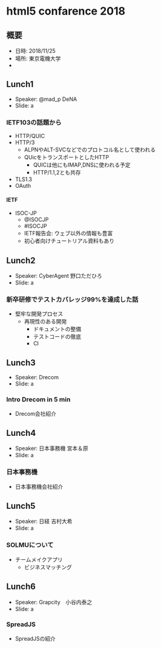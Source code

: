# html5 confarence 2018

## 概要
* 日時: 2018/11/25
* 場所: 東京電機大学
*


## Lunch1
* Speaker: @mad_p DeNA
* Slide: a

### IETF103の話題から
* HTTP/QUIC
* HTTP/3
  - ALPNやALT-SVCなどでのプロトコル名として使われる
  - QUicをトランスポートとしたHTTP
    - QUICは他にもIMAP,DNSに使われる予定
    - HTTP/1.1,2とも共存
* TLS1.3
* OAuth

#### IETF
* ISOC-JP
  - @ISOCJP
  - #ISOCJP
  - IETF報告会: ウェブ以外の情報も豊富
  - 初心者向けチュートリアル資料もあり


## Lunch2
* Speaker: CyberAgent 野口ただひろ
* Slide: a

### 新卒研修でテストカバレッジ99%を達成した話
* 堅牢な開発プロセス
  - 再現性のある開発
    - ドキュメントの整備
    - テストコードの徹底
    - CI


## Lunch3
* Speaker: Drecom
* Slide: a

### Intro Drecom in 5 min
* Drecom会社紹介

## Lunch4
* Speaker: 日本事務機 宮本＆原
* Slide: a

### 日本事務機
* 日本事務機会社紹介


## Lunch5
* Speaker: 日経 吉村大希
* Slide: a

### SOLMUについて
* チームメイクアプリ
  - ビジネスマッチング


## Lunch6
* Speaker: Grapcity　小谷内泰之
* Slide: a

### SpreadJS
* SpreadJSの紹介
